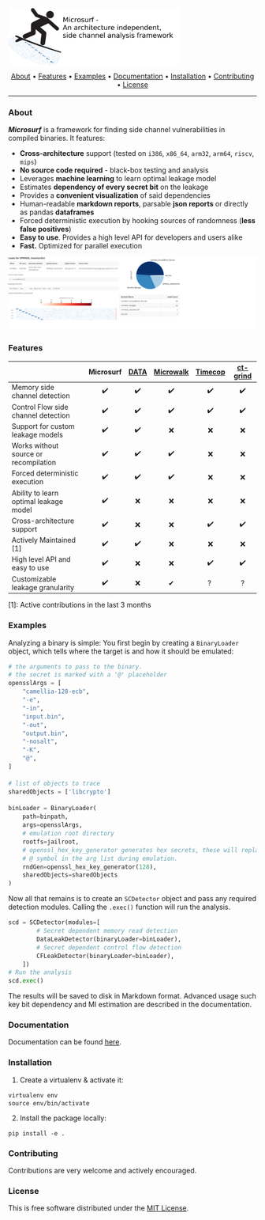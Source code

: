 <img align="center" width="700" height="230" src="doc/figures/logo.png" alt="application project app icon" style="zoom: 50%;" >




<p align="center">
  <a href="#About">About</a> •
  <a href="#Features">Features</a> •
  <a href="#Examples">Examples</a> •
  <a href="#Documentation">Documentation</a> •
  <a href="#Installation">Installation</a> •
  <a href="#Contributing">Contributing</a> •
  <a href="#License">License</a>
</p>



------

### About

***Microsurf*** is a framework for finding side channel vulnerabilities in compiled binaries. It features:


- **Cross-architecture** support (tested on `i386`, `x86_64`, `arm32`, `arm64`, `riscv`, `mips`)
- **No source code required** - black-box testing and analysis
- Leverages **machine learning** to learn optimal leakage model
- Estimates **dependency of every secret bit** on the leakage
- Provides a **convenient visualization** of said dependencies
- Human-readable **markdown reports**, parsable **json reports** or directly as pandas **dataframes**
- Forced deterministic execution by hooking sources of randomness (**less false positives**)
- **Easy to use**. Provides a high level API for developers and users alike
- **Fast.** Optimized for parallel execution



![](doc/figures/header.png)


### Features


|                                        | Microsurf | [DATA](https://github.com/Fraunhofer-AISEC/DATA) | [Microwalk](https://github.com/UzL-ITS/Microwalk) | [Timecop](https://www.post-apocalyptic-crypto.org/timecop/) | [ct-grind](https://github.com/agl/ctgrind) |
|----------------------------------------| :-------: | :----------------------------------------------: | :-----------------------------------------------: |:-----------------------------------------------------------:|:------------------------------------------:|
| Memory side channel detection          |     ✔️     |                        ✔️                         |                         ✔️                         |                             ✔️                              |                     ✔️                     |
| Control Flow side channel detection    |     ✔️     |                        ✔️                         |                         ✔️                         |                             ✔️                              |                     ✔️                     |
| Support for custom leakage models      |     ✔️     |                        ✔️                         |                         ❌                         |                              ❌                              |                     ❌                      |
| Works without source or recompilation  |     ✔️     |                        ✔️                         |                         ✔️                         |                              ❌                              |                     ❌                      |
| Forced deterministic execution         |     ✔️     |                        ✔️                         |                         ✔️                         |                              ❌                              |                     ❌                      |
| Ability to learn optimal leakage model |     ✔️     |                        ❌                         |                         ❌                         |                              ❌                              |                     ❌                      |
| Cross-architecture support             |     ✔️     |                        ❌                         |                         ❌                         |                             ✔️                              |                     ✔️                     |
| Actively Maintained [1]                |     ✔️     |                        ✔️                         |                         ❌                         |                              ❌                              |                     ❌                      |
| High level API and easy to use         |     ✔️     |                        ❌                         |                         ❌                         |                             ✔️                              |                     ✔️                     |
| Customizable leakage granularity       |     ✔️     |                        ❌                         |                          ✔                        |                             ? ️                             |                     ?️                     |

[1]: Active contributions in the last 3 months

### Examples

Analyzing a binary is simple: You first begin by creating a `BinaryLoader` object, which tells where the target is and how it should be emulated:

```python
# the arguments to pass to the binary.
# the secret is marked with a '@' placeholder
opensslArgs = [
    "camellia-128-ecb",
    "-e",
    "-in",
    "input.bin",
    "-out",
    "output.bin",
    "-nosalt",
    "-K",
    "@",
]

# list of objects to trace
sharedObjects = ['libcrypto']

binLoader = BinaryLoader(
    path=binpath,
    args=opensslArgs,
    # emulation root directory
    rootfs=jailroot,
    # openssl_hex_key_generator generates hex secrets, these will replace the
    # @ symbol in the arg list during emulation.
    rndGen=openssl_hex_key_generator(128),
    sharedObjects=sharedObjects
)
```

Now all that remains is to create an `SCDetector` object and pass any required detection modules. Calling the `.exec()` function will run the analysis.

```python
scd = SCDetector(modules=[
        # Secret dependent memory read detection
        DataLeakDetector(binaryLoader=binLoader),
        # Secret dependent control flow detection
        CFLeakDetector(binaryLoader=binLoader),
    ])
# Run the analysis
scd.exec()
```

The results will be saved to disk in Markdown format. Advanced usage such key bit dependency and MI estimation are
described in the documentation.

### Documentation

Documentation can be found [here](USAGE.pdf).

### Installation

1. Create a virtualenv & activate it:

```
virtualenv env
source env/bin/activate
```

2. Install the package locally:

```
pip install -e .
```

### Contributing

Contributions are very welcome and actively encouraged.

### License

This is free software distributed under the [MIT License](LICENSE).
